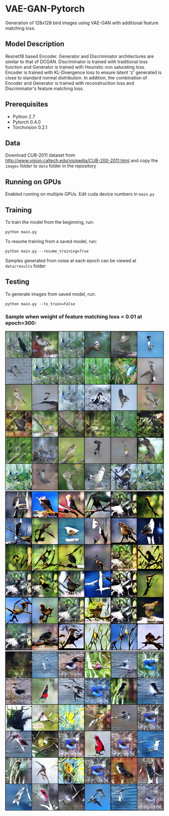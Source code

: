 # VAE-GAN-Pytorch
Generation of 128x128 bird images using VAE-GAN with additional feature matching loss.

## Model Description
Resnet18 based Encoder. Generator and Discriminator architectures are similar to that of DCGAN. Discriminator is trained with traditional loss function and Generator is trained with Heuristic non saturating loss. Encoder is trained with KL-Divergence loss to ensure latent 'z' generated is close to standard normal distribution. In addition, the combination of Encoder and Generator is trained with reconstruction loss and Discriminator's feature matching loss. 

## Prerequisites
* Python 2.7
* Pytorch 0.4.0
* Torchvision 0.2.1

## Data
Download CUB-2011 dataset from http://www.vision.caltech.edu/visipedia/CUB-200-2011.html and copy the ```images``` folder to ```data``` folder in the repository

## Running on GPUs
Enabled running on multiple GPUs. Edit cuda device numbers in ```main.py```

## Training
To train the model from the beginning, run:
```
python main.py
```
To resume training from a saved model, run:
```
python main.py --resume_training=True
```
Samples generated from noise at each epoch can be viewed at ```data/results``` folder

## Testing
To generate images from saved model, run:
```
python main.py --to_train=False
```
### Sample when weight of feature matching loss = 0.01 at epoch=300:
![](imgs/img_1.jpg)
![](imgs/img_2.jpg)
![](imgs/img_3.jpg)

